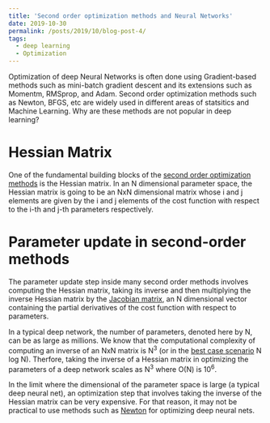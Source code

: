 ```yaml
---
title: 'Second order optimization methods and Neural Networks'
date: 2019-10-30
permalink: /posts/2019/10/blog-post-4/
tags:
  - deep learning
  - Optimization
---
```


Optimization of deep Neural Networks is often done using Gradient-based methods such as 
mini-batch gradient descent and its extensions such as Momentm, RMSprop, and Adam.
Second order optimization methods such as Newton, BFGS, etc are widely used in different 
areas of statsitics and Machine Learning. Why are these methods are not popular in 
deep learning? 

Hessian Matrix
========

One of the fundamental building blocks of the [second order optimization methods](https://ipvs.informatik.uni-stuttgart.de/mlr/marc/teaching/13-Optimization/04-secondOrderOpt.pdf) is the Hessian matrix. In an N dimensional parameter space, the Hessian matrix is going to be an NxN dimensional matrix whose i and j elements are 
given by the i and j elements of the cost function with respect to the i-th and j-th parameters respectively. 

Parameter update in second-order methods
======

The parameter update step inside many second order methods involves computing the Hessian matrix, taking its inverse and then multiplying the inverse Hessian 
matrix by the [Jacobian matrix](https://en.wikipedia.org/wiki/Jacobian_matrix_and_determinant), an N dimensional vector containing the partial derivatives of 
the cost function with respect to parameters. 

In a typical deep network, the number of parameters, denoted here by N, can be as large as millions. 
We know that the computational complexity of computing an inverse of an NxN matrix is N<sup>3</sup> (or in the [best case scenario](https://arxiv.org/pdf/1403.6015.pdf) N log N). 
Therfore, taking the inverse of a Hessian matrix in optimizing the parameters of a deep network scales as N<sup>3</sup> where O(N) is 10<sup>6</sup>.

In the limit where the dimensional of the parameter space is large (a typical deep neural net), an optimization step that involves taking the inverse 
of the Hessian matrix can be very expensive. For that reason, it may not be practical to use methods such as [Newton](https://en.wikipedia.org/wiki/Newton%27s_method_in_optimization) for optimizing deep neural nets.


